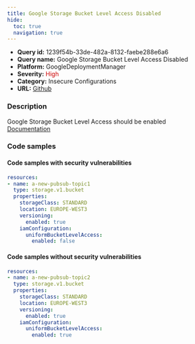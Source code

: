 ```yaml
---
title: Google Storage Bucket Level Access Disabled
hide:
  toc: true
  navigation: true
---
```


<style>
  .highlight .hll {
    background-color: #ff171742;
  }
  .md-content {
    max-width: 1100px;
    margin: 0 auto;
  }
</style>

-   **Query id:** 1239f54b-33de-482a-8132-faebe288e6a6
-   **Query name:** Google Storage Bucket Level Access Disabled
-   **Platform:** GoogleDeploymentManager
-   **Severity:** <span style="color:#C00">High</span>
-   **Category:** Insecure Configurations
-   **URL:** [Github](https://github.com/Checkmarx/kics/tree/master/assets/queries/googleDeploymentManager/gcp/google_storage_bucket_level_access_disabled)

### Description
Google Storage Bucket Level Access should be enabled<br>
[Documentation](https://cloud.google.com/storage/docs/json_api/v1/buckets)

### Code samples
#### Code samples with security vulnerabilities
```yaml title="Positive test num. 1 - yaml file" hl_lines="11"
resources:
- name: a-new-pubsub-topic1
  type: storage.v1.bucket
  properties:
    storageClass: STANDARD
    location: EUROPE-WEST3
    versioning:
      enabled: true
    iamConfiguration:
      uniformBucketLevelAccess:
        enabled: false

```


#### Code samples without security vulnerabilities
```yaml title="Negative test num. 1 - yaml file"
resources:
- name: a-new-pubsub-topic2
  type: storage.v1.bucket
  properties:
    storageClass: STANDARD
    location: EUROPE-WEST3
    versioning:
      enabled: true
    iamConfiguration:
      uniformBucketLevelAccess:
        enabled: true

```
